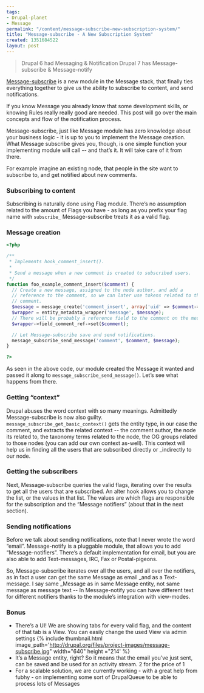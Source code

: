 ```yaml
---
tags:
- Drupal-planet
- Message
permalink: "/content/message-subscribe-new-subscription-system/"
title: "Message-subscribe - A New Subscription System"
created: 1351684522
layout: post
---
```


> Drupal 6 had Messaging & Notification
> Drupal 7 has Message-subscribe & Message-notify

<a href="http://drupal.org/project/message_subscribe">Message-subscribe</a> is a new module in the Message stack, that finally ties everything together to give us the ability to subscribe to content, and send notifications.

If you know Message you already know that some development skills, or knowing Rules really really good are needed. This post will go over the main concepts and flow of the notification process.

Message-subscribe, just like Message module has zero knowledge about your business logic - it is up to you to implement the Message creation. What Message subscribe gives you, though, is one simple function your implementing module will call -- and that’s it. It will take care of it from there.

<!-- more -->

For example imagine an existing node, that people in the site want to subscribe to, and get notified about new comments.

### Subscribing to content
Subscribing is naturally done using Flag module. There’s no assumption related to the amount of Flags you have - as long as you prefix your flag name with ``subscribe_`` Message-subscribe treats it as a valid flag.

### Message creation

```php
<?php

/**
 * Implements hook_comment_insert().
 *
 * Send a message when a new comment is created to subscribed users.
 */
function foo_example_comment_insert($comment) {
  // Create a new message, assigned to the node author, and add a
  // reference to the comment, so we can later use tokens related to that
  // comment.
  $message = message_create('comment_insert', array('uid' => $comment->uid));
  $wrapper = entity_metadata_wrapper('message', $message);
  // There will be probably a reference field to the comment on the message itself.
  $wrapper->field_comment_ref->set($comment);

  // Let Message-subscribe save and send notifications.
  message_subscribe_send_message('comment', $comment, $message);
}

?>
```

As seen in the above code, our module created the Message it wanted and passed it along to ```message_subscribe_send_message()```. Let’s see what happens from there.

### Getting “context”
Drupal abuses the word context with so many meanings. Admittedly Message-subscribe is now also guilty. ``message_subscribe_get_basic_context()`` gets the entity type, in our case the comment, and extracts the related context -- the comment author, the node its related to, the taxonomy terms related to the node, the OG groups related to those nodes (you can add our own context as-well).
This context will help us in finding all the users that are subscribed directly or _indirectly to our node.

### Getting the subscribers
Next, Message-subscribe queries the valid flags, iterating over the results to get all the users that are subscribed. An alter hook allows you to change the list, or the values in that list. The values are which flags are responsible for the subscription and the “Message notifiers” (about that in the next section).

### Sending notifications
Before we talk about sending notifications, note that I never wrote the word “email”. Message-notify is a pluggable module, that allows you to add “Message-notifiers”. There’s a default implementation for email, but you are also able to add Text-messages, IRC, Fax or Postal-pigeons.

So, Message-subscribe iterates over all the users, and all over the notifiers, as in fact a user can get the same Message as email _and as a Text-message. I say same _Message as in same Message entity, not same message as message text -- In Message-notify you can have different text for different notifiers thanks to the module’s integration with view-modes.

### Bonus
* There’s a UI! We are showing tabs for every valid flag, and the content of that tab is a View. You can easily change the used View via admin settings {% include thumbnail.html image_path='http://drupal.org/files/project-images/message-subscribe.jpg" width="640" height ="214' %}
* It’s a Message entity, right? So it means that the email you’ve just sent, can be saved and be used for an activity stream. 2 for the price of 1
* For a scalable solution, we are currently working - with a great help from fubhy - on implementing some sort of DrupalQueue to be able to process lots of Messages
